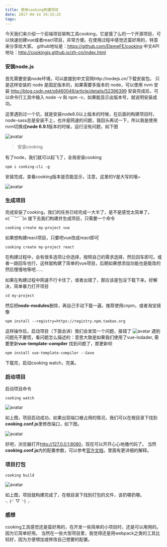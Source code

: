 ```yaml
---
title: 使用cooking构建项目
date: 2017-04-14 19:33:25
tags:
---
```


今天我们来介绍一个前端项目架构工具cooking，它是饿了么的一个开源项目，可以快速创建vue或者react项目，非常方便。在使用过程中感觉还蛮好用的，特意来分享给大家。
github地址是：https://github.com/ElemeFE/cooking
中文API地址：http://cookingjs.github.io/zh-cn/index.html

<!-- more -->
### 安装node.js

首先需要安装node环境，可以直接到中文官网http://nodejs.cn/下载安装包。
只是这样安装的 node 是固定版本的，如果需要多版本的 node，可以使用 nvm 安装
http://blog.csdn.net/s8460049/article/details/52396399
安装完成后，可以命令行工具中输入 node -v 和 npm -v，如果能显示出版本号，就说明安装成功。

这里遇到过一个坑，就是安装node8.0以上版本的时候，在后面的构建项目时，node-sass总是安装不上，也许是网速的问题，我回头再试一下，所以我是使用nvm切换成**node 6.9.1**版本的时候，运行没有问题，如下图

![avatar](/images/cooking/node.png)

> 安装cooking

有了node，我们就可以起飞了，全局安装cooking

```shell
npm i cooking-cli -g
```

安装完成，查看cooking版本是否能显示，注意，这里的V是大写的哦~

![avatar](/images/cooking/cooking_version.png)

### 生成项目

完成安装了cooking，我们的任务已经完成一大半了，是不是感觉太简单了。o(*￣︶￣*)o
接下去我们构建并生成项目，只需要一个命令

```shell
cooking create my-project vue
```
如果想构建react项目，只要吧vue改成react即可

```shell
cooking create my-project react
```

在构建过程中，会有很多选项让你选择，按照自己的需求选择，然后回车即可。或者一路回车也行，这样就构建了简单的vue项目，后期如果想添加功能也是能改的
然后慢慢地等吧……

如果在构建过程中网速不行卡住了，或者出错了，那应该是包没下载下来。好解决，简单暴力打开项目

```shell
cd my-project
```
然后把**node-modules**删除，再自己手动下载一遍，推荐使用cnpm，或者淘宝镜像

```shell
npm install --registry=https://registry.npm.taobao.org
```

这样操作后，启动项目（下面会讲）我们会发现一个问题，报错了
![avatar](/images/cooking/cooking_error.png)
遇到问题先不要慌，看问题怎么描述的：意思大致是如果我们使用了vue-lodader, 需要更新**vue-template-compiler**
找到问题了，那更新呗
```
npm install vue-template-compiler --Save
```
下载完，启动cooking watch，完美。

### 启动项目

启动项目命令

```shell
cooking watch
```
![avatar](/images/cooking/start.png)

如上图，项目启动成功，如果出现端口被占用的情况，我们可以在根目录下找到**cooking.conf.js**里修改端口，如下图。

![avatar](/images/cooking/port.png)

好吧，浏览器打开<http://127.0.0.1:8080>，现在可以开开心心地撸代码了。
当然**cooking.conf.js**内的配置参数，可以参考[官方文档](http://cookingjs.github.io/zh-cn/configuration.html)，里面有更详细的解释。

### 项目打包

```shell
cooking build
```
![avatar](/images/cooking/build.png)

如上图，项目就构建完成了，在根目录下找到打包的文件，该扔哪扔哪。╮(╯▽╰)╭

### 感想

cooking工具感觉还是蛮好用的，在开发一些简单的小项目时，还是可以用用的。因为它简单好用。
当然在一些大型项目里，我觉得还是用webpack之类的工具比较好，因为方便增加或修改自己想要的配置。